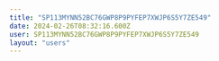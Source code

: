 ```yaml
---
title: "SP113MYNN52BC76GWP8P9PYFEP7XWJP6S5Y7ZE549"
date: 2024-02-26T08:32:16.600Z
user: SP113MYNN52BC76GWP8P9PYFEP7XWJP6S5Y7ZE549
layout: "users"
---
```

    
